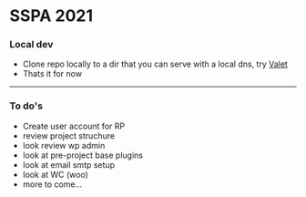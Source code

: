 # SSPA 2021

### Local dev

- Clone repo locally to a dir that you can serve with a local dns, try [Valet](https://laravel.com/docs/8.x/valet)
- Thats it for now

---
### To do's

- Create user account for RP
- review project struchure
- look review wp admin
- look at pre-project base plugins
- look at email smtp setup
- look at WC (woo)
- more to come...